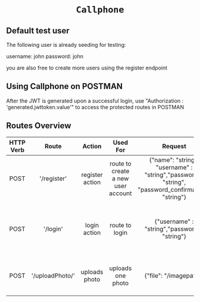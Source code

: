 <h1 align="center">
    
    Callphone
</h1>

## Default test user

The following user is already seeding for testing:

username: john
password: john

you are also free to create more users using the register endpoint


## Using Callphone on POSTMAN
After the JWT is generated upon a successful login, use "Authorization : 'generated.jwttoken.value'" to access the protected routes in POSTMAN

## Routes Overview

| HTTP Verb    | Route          | Action | Used For    | Request | Expected Response/Action |
| :---:         |     :---:      |         :---: | :---: |  :---: | :---: |
| POST   | '/register'     | register action    | route to create a new user account   | {"name": "string", "username" : "string","password" : "string", "password_confirmation": "string"} | {"status": true,"message": "User successfully created" |
| POST | '/login'      | login action     |route to login    |{"username" : "string","password" : "string"}    | Generates an JWT authentication token that allows access to protected endpoints    |
| POST | '/uploadPhoto/'     | uploads photo    | uploads one photo   |{"file": "/imagepath"} |{ "status": true, "message": "Photo successfully uploaded"} |


